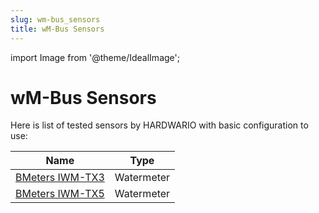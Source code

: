 ```yaml
---
slug: wm-bus_sensors
title: wM-Bus Sensors
---
```


import Image from '@theme/IdealImage';

# wM-Bus Sensors

Here is list of tested sensors by HARDWARIO with basic configuration to use:

| Name                                                           | Type |
|----------------------------------------------------------------------------|----------------|
| [BMeters IWM-TX3](chester/supported-sensors/wm-bus/bmeters_iwm-tx3.md) | Watermeter     |
| [BMeters IWM-TX5](chester/supported-sensors/wm-bus/bmeters_iwm-tx5.md) | Watermeter     |
